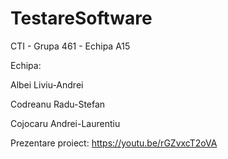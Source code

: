 # TestareSoftware
CTI - Grupa 461 - Echipa A15

 Echipa:
 
 Albei Liviu-Andrei
 
 Codreanu Radu-Stefan
 
 Cojocaru Andrei-Laurentiu


 Prezentare proiect: https://youtu.be/rGZvxcT2oVA
